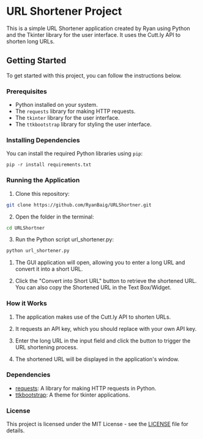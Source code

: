# URL Shortener Project

This is a simple URL Shortener application created by Ryan using Python and the Tkinter library for the user interface. It uses the Cutt.ly API to shorten long URLs.

## Getting Started

To get started with this project, you can follow the instructions below.

### Prerequisites

- Python installed on your system.
- The `requests` library for making HTTP requests.
- The `tkinter` library for the user interface.
- The `ttkbootstrap` library for styling the user interface.

### Installing Dependencies

You can install the required Python libraries using `pip`:

```shell
pip -r install requirements.txt
```
### Running the Application

1. Clone this repository:
```bash
git clone https://github.com/RyanBaig/URLShortner.git
```

2. Open the folder in the terminal:
```bash
cd URLShortner
```

3. Run the Python script url_shortener.py:
```bash
python url_shortener.py
```

1. The GUI application will open, allowing you to enter a long URL and convert it into a short URL.

2. Click the "Convert into Short URL" button to retrieve the shortened URL.
   You can also copy the Shortened URL in the Text Box/Widget.

### How it Works

1. The application makes use of the Cutt.ly API to shorten URLs.

2. It requests an API key, which you should replace with your own API key.

3. Enter the long URL in the input field and click the button to trigger the URL shortening process.

4. The shortened URL will be displayed in the application's window.
   
### Dependencies

- [requests](https://pypi.org/project/requests/): A library for making HTTP requests in Python.
- [ttkbootstrap](https://pypi.org/project/ttkbootstrap/): A theme for tkinter applications.

### License
This project is licensed under the MIT License - see the [LICENSE](LICENSE) file for details.